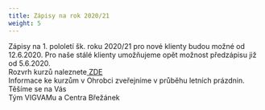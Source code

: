 ```yaml
---
title: Zápisy na rok 2020/21
weight: 5
---
```

Zápisy na 1. pololetí šk. roku 2020/21 pro nové klienty budou možné od 12.6.2020. Pro naše stálé klienty umožňujeme opět možnost předzápisu  již od 5.6.2020.\
Rozvrh kurzů naleznete[ ZDE ](https://www.brezanek.cz/assets/1-dokumenty/rozvrh_1_pol_2020_21.pdf)\
Informace ke kurzům v Ohrobci zveřejníme v průběhu letních prázdnin.\
Těšíme se na Vás\
Tým  VIGVAMu a Centra Břežánek